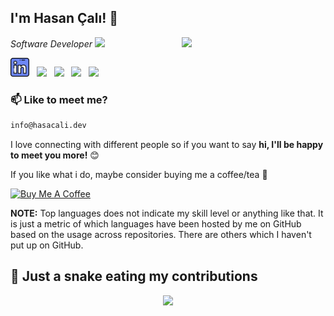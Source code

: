 <!---
hasancali/hasancali is a ✨ special ✨ repository because its `README.md` (this file) appears on your GitHub profile.
You can click the Preview link to take a look at your changes.
--->

<h2>I'm Hasan Çalı! 👀</h2>
<img align='right' src="https://media.giphy.com/media/M9gbBd9nbDrOTu1Mqx/giphy.gif" width="230">
<p><em>Software Developer <img src="https://media.giphy.com/media/WUlplcMpOCEmTGBtBW/giphy.gif" width="30"> 
</em></p>

<a href="https://www.linkedin.com/in/hasancali/"><img height="30" src="https://raw.githubusercontent.com/8bithemant/8bithemant/master/linkedin.png?raw=true"></a>&nbsp;&nbsp;
<a href="https://twitter.com/hasancali"><img height="30" src="https://hasancali.dev/twitter.png?raw=true"></a>&nbsp;&nbsp;
<a href="https://hasancali.dev"><img height="30" src="https://hasancali.dev/devto.png?raw=true"></a>&nbsp;&nbsp;
<a href="https://lk.tc/wXSmS"><img height="30" src="https://hasancali.dev/spotify.png?raw=true"></a>&nbsp;&nbsp;
<a href="https://www.buymeacoffee.com/hasancali"><img height="30" src="https://hasancali.dev/coffee.jpg?raw=true"></a>&nbsp;&nbsp;

### 📫 Like to meet me?

```bash
info@hasacali.dev
```

I love connecting with different people</b> so if you want to say <b>hi, I'll be happy to meet you more!</b> 😊</em>


If you like what i do, maybe consider buying me a coffee/tea 🥺

<a href="https://www.buymeacoffee.com/hasancali" target="_blank"><img src="https://hasancali.dev/coffee.png" alt="Buy Me A Coffee" width="150" ></a>


<b>NOTE:</b> Top languages does not indicate my skill level or anything like that. It is just a metric of which languages have been hosted by me on GitHub based on the usage across repositories. There are others which I haven't put up on GitHub.

## 🐍 Just a snake eating my contributions 

<p align='center'>
<img src="https://hasancali.dev/github-contribution-grid-snake.svg">
</p>
